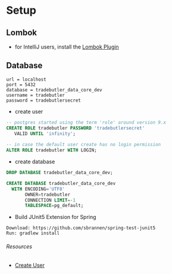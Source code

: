 # Setup

## Lombok
- for IntelliJ users, install the [Lombok Plugin](https://plugins.jetbrains.com/plugin/6317-lombok-plugin)

## Database
```properties
url = localhost
port = 5432
database = tradebutler_data_core_dev
username = tradebutler
password = tradebutlersecret
```
- create user
```sql
-- postgres started using the term 'role' around version 9.x
CREATE ROLE tradebutler PASSWORD 'tradebutlersecret'
   VALID UNTIL 'infinity';
   
-- in case the default user create has no login permission
ALTER ROLE tradebutler WITH LOGIN;
```
- create database
```sql
DROP DATABASE tradebutler_data_core_dev;

CREATE DATABASE tradebutler_data_core_dev
  WITH ENCODING='UTF8'
       OWNER=tradebutler
       CONNECTION LIMIT=-1
       TABLESPACE=pg_default;
```
- Build JUnit5 Extension for Spring
```
Download: https://github.com/sbrannen/spring-test-junit5
Run: gradlew install
```

###### Resources
- [Create User](https://www.postgresql.org/docs/current/static/database-roles.html)
